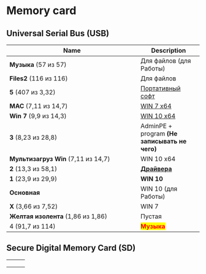 # Memory card

## Universal Serial Bus (USB)

<table><thead><tr><th width="326">Name</th><th>Description</th></tr></thead><tbody><tr><td><strong>Музыка</strong> (57 из 57)</td><td>Для файлов (для Работы)</td></tr><tr><td><strong>Files2</strong> (116 из 116)</td><td>Для файлов</td></tr><tr><td><strong>5</strong> (407 из 3,32)</td><td><a data-footnote-ref href="#user-content-fn-1">Портативный софт</a></td></tr><tr><td><strong>MAC</strong> (7,11 из 14,7)</td><td><a data-footnote-ref href="#user-content-fn-2">WIN 7 x64</a></td></tr><tr><td><strong>Win 7</strong> (9,9 из 14,3)</td><td><a data-footnote-ref href="#user-content-fn-3">WIN 10 x64</a></td></tr><tr><td><strong>3</strong> (8,23 из 28,8) </td><td>AdminPE + program <strong>(Не записывать не чего)</strong></td></tr><tr><td><strong>Мультизагруз Win</strong> (7,11 из 14,7)</td><td>WIN 10 x64</td></tr><tr><td><strong>2</strong> (13,3 из 58,1)</td><td><a data-footnote-ref href="#user-content-fn-4"><strong>Драйвера</strong></a></td></tr><tr><td><strong>1</strong> (23,9 из 29,9)</td><td><strong>WIN 10</strong></td></tr><tr><td><strong>Основная</strong></td><td>WIN 10 (для Работы)</td></tr><tr><td><strong>X</strong> (3,66 из 7,52)</td><td>WIN 7</td></tr><tr><td><strong>Желтая изолента</strong> (1,86 из 1,86)</td><td>Пустая</td></tr><tr><td>4 (91,7 из 114)</td><td><mark style="color:red;"><strong>Музыка</strong></mark></td></tr></tbody></table>

## Secure Digital Memory Card (SD)

|   |   |   |
| - | - | - |
|   |   |   |
|   |   |   |
|   |   |   |

[^1]: ![](broken-reference)

[^2]: ![](broken-reference)

[^3]: ![](broken-reference)

[^4]: ![](broken-reference)
